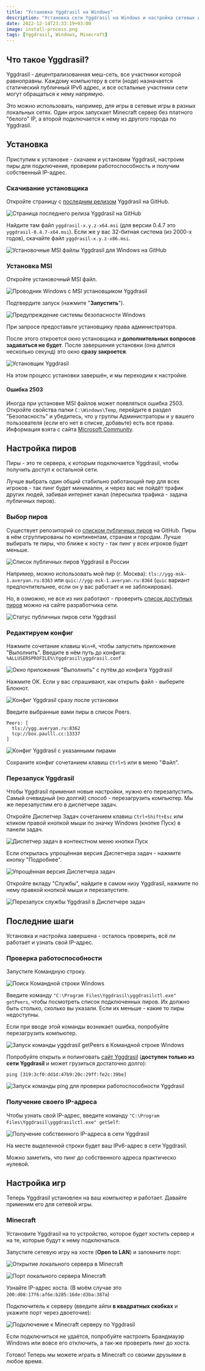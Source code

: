 ```yaml
---
title: "Установка Yggdrasil на Windows"
description: "Установка сети Yggdrasil на Windows и настройка сетевых игр"
date: 2022-12-14T23:33:19+03:00
image: install-process.png
tags: [Yggdrasil, Windows, Minecraft]
---
```


## Что такое Yggdrasil?

Yggdrasil - децентрализованная меш-сеть, все участники которой равноправны.
Каждому компьютеру в сети (ноде) назначается статический публичный IPv6 адрес, и
все остальные участники сети могут обращаться к нему напрямую.

Это можно использовать, например, для игры в сетевые игры в разных локальных
сетях. Один игрок запускает Minecraft сервер без платного "белого" IP, а второй
подключается к нему из другого города по Yggdrasil.

## Установка

Приступим к установке - скачаем и установим Yggdrasil, настроим пиры для
подключения, проверим работоспособность и получим собственный IP-адрес.

### Скачивание установщика

Откройте страницу с [последним
релизом](https://github.com/yggdrasil-network/yggdrasil-go/releases/latest)
Yggdrasil на GitHub.

![Страница последнего релиза Yggdrasil на GitHub](yggdrasil-releases.png)

Найдите там файл `yggdrasil-x.y.z-x64.msi` (для версии 0.4.7 это
`yggdrasil-0.4.7-x64.msi`). Если же у вас 32-битная система (из 2000-х годов),
скачайте файл `yggdrasil-x.y.z-x86.msi`.

![Установочные MSI файлы Yggdrasil для Windows на
GitHub](windows-installers.png)

### Установка MSI

Откройте установочный MSI файл.

![Проводник Windows с MSI установщиком Yggdrasil](open-yggdrasil-installer.png)

Подтвердите запуск (нажмите "**Запустить**").

![Предупреждение системы безопасности Windows](installer-security-warning.png)

При запросе предоставьте установщику права администратора.

После этого откроется окно установщика и **дополнительных вопросов задаваться не
будет**. После завершения установки (она длится несколько секунд) это окно
**сразу закроется**.

![Установщик Yggdrasil](install-process.png)

На этом процесс установки завершён, и мы переходим к настройке.

#### Ошибка 2503

Иногда при установке MSI файлов может появляться ошибка 2503. Откройте свойства
папки `C:\Windows\Temp`, перейдите в раздел "Безопасность" и убедитесь, что у
группы Администраторы и у вашего пользователя (если его нет в списке, добавьте)
есть все права. Информация взята с сайта [Microsoft
Community](https://answers.microsoft.com/en-us/windows/forum/all/error-code-2503-2502-when-installing-msi-file/0aa6840f-e625-4075-b1c5-051da100c151).

## Настройка пиров

Пиры - это те сервера, к которым подключается Yggdrasil, чтобы получить доступ к
остальной сети.

Лучше выбрать один общий стабильно работающий пир для всех игроков - так пинг
будет минимален, и через вас не пойдёт трафик других людей, забивая интернет
канал (пересылка трафика - задача публичных пиров).

### Выбор пиров

Существует репозиторий со [списком публичных
пиров](https://github.com/yggdrasil-network/public-peers) на GitHub. Пиры в нём
сгруппированы по континентам, странам и городам. Лучше выбирать те пиры, что
ближе к хосту - так пинг у всех игроков будет меньше.

![Список публичных пиров Yggdrasil в России](public-peers.png)

Например, можно использовать мой пир (г. Москва): `tls://ygg-msk-1.averyan.ru:8363`
или `quic://ygg-msk-1.averyan.ru:8364` (`quic` вариант предпочтительнее, если он у вас
работает и не заблокирован).

Но, в   озможно, не все из них работают - проверить [список доступных
пиров](https://publicpeers.neilalexander.dev/) можно на сайте разработчика сети.

![Статус публичных пиров сети Yggdrasil](peers-status.png)

### Редактируем конфиг

Нажмите сочетание клавиш `Win+R`, чтобы запустить приложение "Выполнить".
Введите в нём путь до конфига: `%ALLUSERSPROFILE%\Yggdrasil\yggdrasil.conf`

![Окно приложения "Выполнить" с путём до конфига Yggdrasil](open-config.png)

Нажмите OK. Если у вас спрашивают, как открыть файл - выберите Блокнот.

![Конфиг Yggdrasil сразу после установки](original-config.png)

Введите выбранные вами пиры в список Peers.

```
Peers: [
  tls://ygg.averyan.ru:8362
  tcp://box.paulll.cc:13337
]
```

![Конфиг Yggdrasil с указанными пирами](peers-config.png)

Сохраните конфиг сочетанием клавиш `Ctrl+S` или в меню "Файл".

### Перезапуск Yggdrasil

Чтобы Yggdrasil применил новые настройки, нужно его перезапустить. Самый
очевидный (но долгий) способ - перезагрузить компьютер. Мы же перезапустим его в
диспетчере задач.

Откройте Диспетчер Задач сочетанием клавиш `Ctrl+Shift+Esc` или кликом правой
кнопкой мыши по значку Windows (кнопке Пуск) в панели задач.

![Диспетчер задач в контекстном меню кнопки Пуск](open-task-manager.png)

Если открылась упрощённая версия Диспетчера задач - нажмите кнопку "Подробнее".

![Упрощённая версия Диспетчера задач](task-manager-mini.png)

Откройте вкладу "Службы", найдите в самом низу Yggdrasil, нажмите по нему
правкой кнопкой мыши и перезапустите.

![Перезапуск службы Yggdrasil в Диспетчере
задач](task-manager-restart-yggdrasil.png)

## Последние шаги

Установка и настройка завершена - осталось проверить, всё ли работает и узнать
свой IP-адрес.

### Проверка работоспособности

Запустите Командную строку.

![Поиск Командной строки Windows](open-cmd.png)

Введите команду `"C:\Program Files\Yggdrasil\yggdrasilctl.exe" getPeers`, чтобы
посмотреть список подключенных пиров. Их должно быть столько, сколько вы
указали. Если их меньше - какие то пиры недоступны.

Если при вводе этой команды возникает ошибка, попробуйте перезагрузить
компьютер.

![Запуск команды yggdrasil getPeers в Командной строке
Windows](cmd-getpeers.png)

Попробуйте открыть и попинговать [сайт
Yggdrasil](http://[319:3cf0:dd1d:47b9:20c:29ff:fe2c:39be]/) (**доступен только
из сети Yggdrasil** и может грузиться достаточно долго):

```
ping [319:3cf0:dd1d:47b9:20c:29ff:fe2c:39be]
```

![Запуск команды ping для проверки работоспособности Yggdrasil](cmd-ping.png)

### Получение своего IP-адреса

Чтобы узнать свой IP-адрес, введите команду `"C:\Program
Files\Yggdrasil\yggdrasilctl.exe" getSelf`:

![Получение собственного IP-адреса в сети Yggdrasil](cmd-getself.png)

На месте выделенной строки будет ваш IPv6-адрес в сети Yggdrasil.

Можно заметить, что пинг до собственного адреса практическо нулевой.

## Настройка игр

Теперь Yggdrasil установлен на ваш компьютер и работает. Давайте применим его
для сетевой игры.

### Minecraft

Установите Yggdrasil на то устройство, которое будет хостить сервер и на те,
которые будут к нему подключаться.

Запустите сетевую игру на хосте (**Open to LAN**) и запомните порт:

![Открытие локального сервера в Minecraft](minecraft-start-lan-game.png)

![Порт локального сервера Minecraft](minecraft-server-port.png)

Узнайте IP-адрес хоста. (В моём случае это
`200:d08:17f6:af6e:b285:16de:d3ba:387a`)

Подключитель к серверу (введите айпи **в квадратных скобках** и укажите порт
через двоеточие):

![Подключение к Minecraft серверу по Yggdrasil](minecraft-connect.png)

Если подключиться не удаётся, попробуйте настроить Брандмауэр Windows или вовсе
его отключить, а так-же проверить пинг до хоста.

Готово! Теперь мы можете играть в Minecraft со своими друзьями в любое время.
